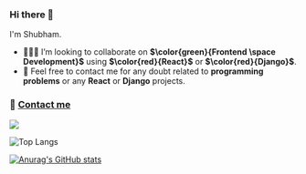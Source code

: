 ### Hi there 👋
I'm Shubham.  

<!-- **Shubham-0a/Shubham-0a** is a ✨ _special_ ✨ repository because its `README.md` (this file) appears on your GitHub profile. -->

<!-- - 🔭 I’m currently looking for project. 🌱 I’m currently learning Computer Vision. -->
 - 🧑‍🤝‍🧑 I’m looking to collaborate on **$\color{green}{Frontend \space Development}$** using **$\color{red}{React}$** or **$\color{red}{Django}$**.       <!-- 🤔 I’m looking for help with ...  -->
 - 💬 Feel free to contact me for any doubt related to **programming problems** or any **React** or **Django** projects.
### 📩 <a href="mailto:shubhamiit30@gmail.com">Contact me</a>
<!-- 😄 Pronouns: ... -->
<!-- ⚡ Fun fact: ... -->
<!-- $\color{red}{your-text-here}$ -->
![](https://komarev.com/ghpvc/?username=shubham-0a)

![Top Langs](https://github-readme-stats.vercel.app/api/top-langs/?username=shubham-0a&theme=tokyonight)

[![Anurag's GitHub stats](https://github-readme-stats.vercel.app/api?username=shubham-0a&theme=tokyonight)](https://github.com/anuraghazra/github-readme-stats)

